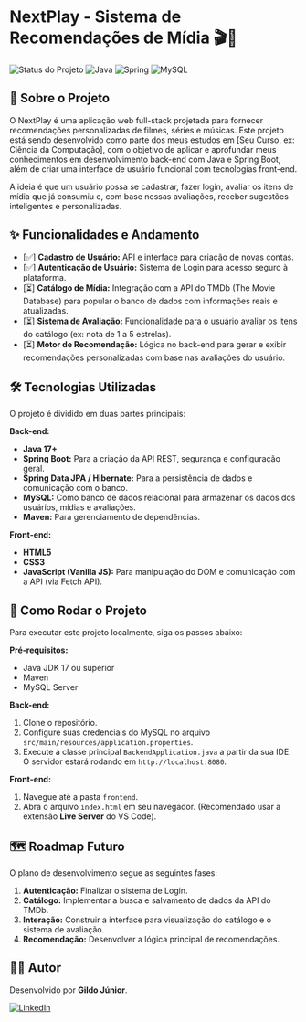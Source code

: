# NextPlay - Sistema de Recomendações de Mídia 🎬🎵

![Status do Projeto](https://img.shields.io/badge/status-em%20desenvolvimento-blue)
![Java](https://img.shields.io/badge/Java-ED8B00?style=for-the-badge&logo=openjdk&logoColor=white)
![Spring](https://img.shields.io/badge/Spring-6DB33F?style=for-the-badge&logo=spring&logoColor=white)
![MySQL](https://img.shields.io/badge/MySQL-005C84?style=for-the-badge&logo=mysql&logoColor=white)

## 📖 Sobre o Projeto

O NextPlay é uma aplicação web full-stack projetada para fornecer recomendações personalizadas de filmes, séries e músicas. Este projeto está sendo desenvolvido como parte dos meus estudos em [Seu Curso, ex: Ciência da Computação], com o objetivo de aplicar e aprofundar meus conhecimentos em desenvolvimento back-end com Java e Spring Boot, além de criar uma interface de usuário funcional com tecnologias front-end.

A ideia é que um usuário possa se cadastrar, fazer login, avaliar os itens de mídia que já consumiu e, com base nessas avaliações, receber sugestões inteligentes e personalizadas.

## ✨ Funcionalidades e Andamento

-   [✅] **Cadastro de Usuário:** API e interface para criação de novas contas.
-   [✅] **Autenticação de Usuário:** Sistema de Login para acesso seguro à plataforma.
-   [⏳] **Catálogo de Mídia:** Integração com a API do TMDb (The Movie Database) para popular o banco de dados com informações reais e atualizadas.
-   [⏳] **Sistema de Avaliação:** Funcionalidade para o usuário avaliar os itens do catálogo (ex: nota de 1 a 5 estrelas).
-   [⏳] **Motor de Recomendação:** Lógica no back-end para gerar e exibir recomendações personalizadas com base nas avaliações do usuário.

## 🛠️ Tecnologias Utilizadas

O projeto é dividido em duas partes principais:

**Back-end:**
* **Java 17+**
* **Spring Boot:** Para a criação da API REST, segurança e configuração geral.
* **Spring Data JPA / Hibernate:** Para a persistência de dados e comunicação com o banco.
* **MySQL:** Como banco de dados relacional para armazenar os dados dos usuários, mídias e avaliações.
* **Maven:** Para gerenciamento de dependências.

**Front-end:**
* **HTML5**
* **CSS3**
* **JavaScript (Vanilla JS):** Para manipulação do DOM e comunicação com a API (via Fetch API).

## 🚀 Como Rodar o Projeto

Para executar este projeto localmente, siga os passos abaixo:

**Pré-requisitos:**
* Java JDK 17 ou superior
* Maven
* MySQL Server

**Back-end:**
1.  Clone o repositório.
2.  Configure suas credenciais do MySQL no arquivo `src/main/resources/application.properties`.
3.  Execute a classe principal `BackendApplication.java` a partir da sua IDE. O servidor estará rodando em `http://localhost:8080`.

**Front-end:**
1.  Navegue até a pasta `frontend`.
2.  Abra o arquivo `index.html` em seu navegador. (Recomendado usar a extensão **Live Server** do VS Code).

## 🗺️ Roadmap Futuro

O plano de desenvolvimento segue as seguintes fases:
1.  **Autenticação:** Finalizar o sistema de Login.
2.  **Catálogo:** Implementar a busca e salvamento de dados da API do TMDb.
3.  **Interação:** Construir a interface para visualização do catálogo e o sistema de avaliação.
4.  **Recomendação:** Desenvolver a lógica principal de recomendações.

## 👨‍💻 Autor

Desenvolvido por **Gildo Júnior**.

[![LinkedIn](https://img.shields.io/badge/LinkedIn-0077B5?style=for-the-badge&logo=linkedin&logoColor=white)]([https://linkedin.com/in/gildojuniorab])